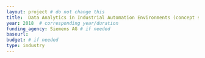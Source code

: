 ```yaml
---
layout: project # do not change this
title: 	Data Analytics in Industrial Automation Environments (concept study), funded by Siemens AG # title of the project
year: 2018	# corresponding year/duration
funding_agency: Siemens AG # if needed
baseurl: 
budget: # if needed
type: industry
---
```

